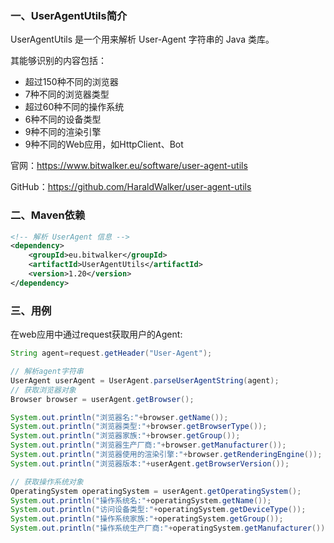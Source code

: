 ### 一、UserAgentUtils简介

UserAgentUtils 是一个用来解析 User-Agent 字符串的 Java 类库。

其能够识别的内容包括：

- 超过150种不同的浏览器
- 7种不同的浏览器类型
- 超过60种不同的操作系统
- 6种不同的设备类型
- 9种不同的渲染引擎
- 9种不同的Web应用，如HttpClient、Bot

官网：https://www.bitwalker.eu/software/user-agent-utils

GitHub：https://github.com/HaraldWalker/user-agent-utils

### 二、Maven依赖
```xml
<!-- 解析 UserAgent 信息 -->
<dependency>
    <groupId>eu.bitwalker</groupId>
    <artifactId>UserAgentUtils</artifactId>
    <version>1.20</version>
</dependency>
```

### 三、用例

在web应用中通过request获取用户的Agent:
```java
String agent=request.getHeader("User-Agent");

// 解析agent字符串
UserAgent userAgent = UserAgent.parseUserAgentString(agent);
// 获取浏览器对象
Browser browser = userAgent.getBrowser();

System.out.println("浏览器名:"+browser.getName());
System.out.println("浏览器类型:"+browser.getBrowserType());
System.out.println("浏览器家族:"+browser.getGroup());
System.out.println("浏览器生产厂商:"+browser.getManufacturer());
System.out.println("浏览器使用的渲染引擎:"+browser.getRenderingEngine());
System.out.println("浏览器版本:"+userAgent.getBrowserVersion());

// 获取操作系统对象
OperatingSystem operatingSystem = userAgent.getOperatingSystem();
System.out.println("操作系统名:"+operatingSystem.getName());
System.out.println("访问设备类型:"+operatingSystem.getDeviceType());
System.out.println("操作系统家族:"+operatingSystem.getGroup());
System.out.println("操作系统生产厂商:"+operatingSystem.getManufacturer());
```